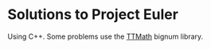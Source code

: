 # Solutions to Project Euler

Using C++. Some problems use the [TTMath](http://sourceforge.net/projects/ttmath/) bignum library.
